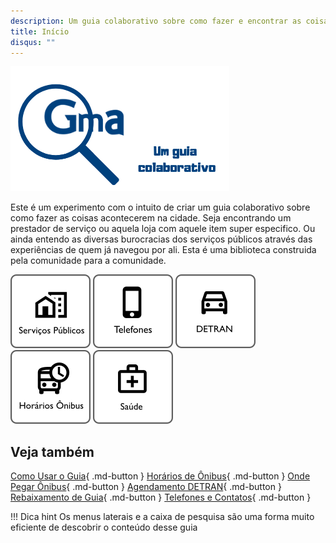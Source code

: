 ```yaml
---
description: Um guia colaborativo sobre como fazer e encontrar as coisas em Guararema São Paulo
title: Início
disqus: ""
---
```



![Apresentação](img/capa.png)

Este é um experimento com o intuito de criar um guia colaborativo sobre como fazer as coisas acontecerem na cidade. 
Seja encontrando um prestador de serviço ou aquela loja com aquele item super especifico. 
Ou ainda entendo as diversas burocracias dos serviços públicos através das experiências de quem já navegou por ali.
Esta é uma biblioteca construida pela comunidade para a comunidade.



<a href="servicos_publicos"><img alt="Serviços Públicos" class="btn-shortcut" src="img/icons/servicos_publicos.png"></a>
<a href="prefeitura/telefones_publicos"><img alt="Telefones" class="btn-shortcut" src="img/icons/Telefone.png"></a>
<a href="detran"><img alt="Detran" class="btn-shortcut" src="img/icons/detran.png"></a>
<a href="onibus"><img alt="Horários de Ônibus" class="btn-shortcut" src="img/icons/onibus.png"></a>
<a href="saude/vacinacao"><img alt="Saúde" class="btn-shortcut" src="img/icons/saude.png"></a>



## Veja também


[Como Usar o Guia](sobre/){ .md-button }
[Horários de Ônibus](onibus/){ .md-button }
[Onde Pegar Ônibus](onibus/#onde-pegar-os-onibus){ .md-button }
[Agendamento DETRAN](detran/#agendar-visita-detran){ .md-button }
[Rebaixamento de Guia](servicos_publicos/#rebaixamento-de-guia){ .md-button }
[Telefones e Contatos](prefeitura/#telefones_publicos){ .md-button }


!!! Dica hint
    Os menus laterais e a caixa de pesquisa são uma forma muito eficiente de descobrir o conteúdo desse guia
